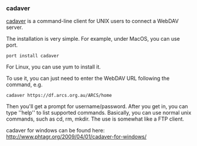 ### cadaver ###

[cadaver](http://www.webdav.org/cadaver/) is a command-line client for UNIX users to connect a WebDAV server.

The installation is very simple. For example, under MacOS, you can use port.
```
port install cadaver
```

For Linux, you can use yum to install it.

To use it, you can just need to enter the WebDAV URL following the command, e.g.
```
cadaver https://df.arcs.org.au/ARCS/home
```
Then you'll get a prompt for username/password. After you get in, you can type ''help'' to list supported commands. Basically, you can use normal unix commands, such as cd, rm, mkdir. The use is somewhat like a FTP client.

cadaver for windows can be found here: http://www.phtagr.org/2009/04/01/cadaver-for-windows/